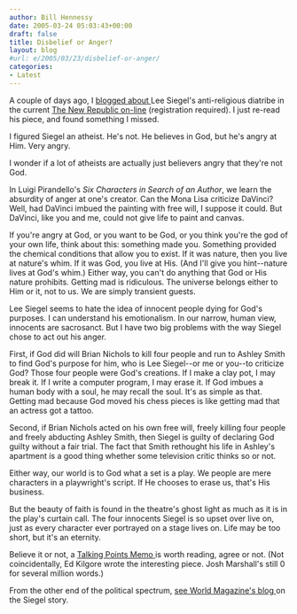 ```yaml
---
author: Bill Hennessy
date: 2005-03-24 05:03:43+00:00
draft: false
title: Disbelief or Anger?
layout: blog
#url: e/2005/03/23/disbelief-or-anger/
categories:
- Latest
---
```


A couple of days ago, I [blogged about ](https://www.hennessysview.com/?p=618)Lee Siegel's anti-religious diatribe in the current [The New Republic on-line](https://tnr.com/doc.mhtml?i=w050321&s=siegel032105) (registration required).  I just re-read his piece, and found something I missed.

I figured Siegel an atheist.  He's not.  He believes in God, but he's angry at Him.  Very angry.

I wonder if a lot of atheists are actually just believers angry that they're not God.

In Luigi Pirandello's _Six Characters in Search of an Author_, we learn the absurdity of anger at one's creator.  Can the Mona Lisa criticize DaVinci?   Well, had DaVinci imbued the painting with free will, I suppose it could.  But DaVinci, like you and me, could not give life to paint and canvas.

If you're angry at God, or you want to be God, or you think you're the god of your own life, think about this:  something made you.  Something provided the chemical conditions that  allow you to exist.  If it was nature, then you live at  nature's whim.  If it was God, you live at His.  (And I'll give you hint--nature lives at God's whim.)  Either way, you can't do anything that God or His nature prohibits.  Getting mad is ridiculous.  The universe belongs either to Him or it, not to us.  We are simply transient guests.

Lee Siegel seems to hate the idea of innocent people dying for God's purposes.  I can understand his emotionalism.  In our narrow, human view, innocents are sacrosanct.  But I have two big problems with the way Siegel chose to act out his anger.

<!-- more -->
First, if God did will Brian Nichols to kill four people and run to Ashley Smith to find God's purpose for him, who is Lee Siegel--or me or you--to criticize God?  Those four people were God's creations.  If I make a clay pot, I may break it.  If I write a computer program, I may erase it.  If God imbues a human body with a  soul, he may recall the soul.  It's as simple as that.  Getting mad because God moved his chess pieces is like getting mad that an actress got a tattoo.

Second, if Brian Nichols acted on his own free will, freely killing four people and freely abducting Ashley Smith, then Siegel is guilty of declaring God guilty without a fair trial.  The fact that Smith rethought his life in Ashley's apartment is a good thing whether some television critic thinks so or not.

Either way, our world is to God what a set is a play.  We people are mere characters in a playwright's script.  If He chooses to erase us, that's His business.

But the beauty of faith is found in the theatre's ghost light as much as it is in the play's curtain call.  The four innocents Siegel is so upset over live on, just as every character ever portrayed on a stage lives on.  Life may be too short, but it's an eternity.

Believe it or not, a [Talking Points Memo ](https://www.talkingpointsmemo.com/archives/week_2005_03_20.php#005205)is worth reading, agree or not.  (Not coincidentally, Ed Kilgore wrote the interesting piece.  Josh Marshall's still 0 for several million words.)

From the other end of the political spectrum, [see World Magazine's blog ](https://www.worldmagblog.com/blog/archives/013516.html)on the Siegel story.

